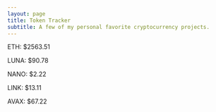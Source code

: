 ```yaml
---
layout: page
title: Token Tracker
subtitle: A few of my personal favorite cryptocurrency projects.
---
```


<!--BEGINCRYPTOINPUT-->
ETH: $2563.51

LUNA: $90.78

NANO: $2.22

LINK: $13.11

AVAX: $67.22

<!--ENDCRYPTOINPUT-->
